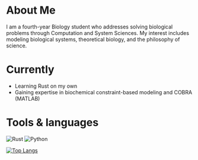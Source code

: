 # About Me

I am a fourth-year Biology student who addresses solving biological problems through Computation and System Sciences. My interest includes modeling biological systems, theoretical biology, and the philosophy of science.

# Currently

- Learning Rust on my own
- Gaining expertise in biochemical constraint-based modeling and COBRA (MATLAB)

# Tools & languages

![Rust](https://img.shields.io/badge/-Rust-B7410E?logo=rust&logoColor=28282B&labelColor=white)
![Python](https://img.shields.io/badge/-Python-646464?logo=python&labelColor=fcdd55)


[![Top Langs](https://github-readme-stats.vercel.app/api/top-langs/?username=hdescobarh&langs_count=8&theme=dracula)](https://github.com/anuraghazra/github-readme-stats)


<!--
### Hi there 👋

**hdescobarh/hdescobarh** is a ✨ _special_ ✨ repository because its `README.md` (this file) appears on your GitHub profile.

Here are some ideas to get you started:

- 🔭 I’m currently working on ...
- 🌱 I’m currently learning ...
- 👯 I’m looking to collaborate on ...
- 🤔 I’m looking for help with ...
- 💬 Ask me about ...
- 📫 How to reach me: ...
- 😄 Pronouns: ...
- ⚡ Fun fact: ...
-->
